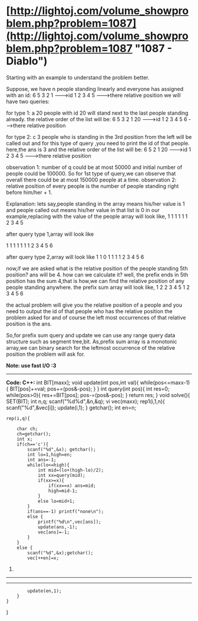 # [http://lightoj.com/volume_showproblem.php?problem=1087](http://lightoj.com/volume_showproblem.php?problem=1087 "1087 - Diablo") #


Starting with an example to understand the problem better.

Suppose, we have n people standing linearly and everyone has assigned with an id:
6 5 3 2 1 --->id
1 2 3 4 5 --->there relative position
we will have two queries:

for type 1:
a 20
people with id 20 will stand next to the last people standing already.
the relative order of the list will be:
6 5 3 2 1 20 --->id
1 2 3 4 5 6  --->there relative position

for type 2:
c 3
people who is standing in the 3rd position from the left will be called out and for this type of query ,you need to print the id of that people.
here,the ans is 3 and the relative order of the list will be:
6 5 2 1 20 --->id
1 2 3 4 5  --->there relative position

observation 1:
number of q could be at most 50000 and initial number of people could be 100000. So for 1st type of query,we can observe that overall there could be at most 150000 people 
at a time.
observation 2:
relative position of every people is the number of people standing right before him/her + 1.

Explanation: 
lets say,people standing in the array means his/her value is 1 and people called out means his/her value in that list is 0
in our example,replacing with the value of the people array will look like,
1 1 1 1 1 
1 2 3 4 5

after query type 1,array will look like

1 1 1 1 1 1
1 2 3 4 5 6

after query type 2,array will look like
1 1 0 1 1 1
1 2 3 4 5 6


now,if we are asked what is the relative position of the people standing 5th position?
ans will be 4. how can we calculate it?
well, the prefix ends in 5th position has the sum 4,that is how,we can find the relative position of any people standing anywhere.
the prefix sum array will look like,
1 2 2 3 4 5
1 2 3 4 5 6

the actual problem will give you the relative position of a people and you need to output the id of that people who has the relative position the problem
asked for and of course the left most occurrences of that relative position is the ans.

So,for prefix sum query and update we can use any range query data structure such as segment tree,bit.
As,prefix sum array is a monotonic array,we can binary search for the leftmost occurrence of the relative position the problem will ask for. 

**Note: use fast I/O :3**

----------


**Code: C++:**
int BIT[maxx];
void update(int pos,int val){
    while(pos<=maxx-1){
        BIT[pos]+=val;
        pos+=(pos&-pos);
    }
}
int query(int pos){
    int res=0;
    while(pos>0){
        res+=BIT[pos];
        pos-=(pos&-pos);
    }
    return res;
}
void solve(){
    SET(BIT);
    int n,q;
    scanf("%d%d",&n,&q);
    vi vec(maxx);
    rep1(i,1,n){
        scanf("%d",&vec[i]);
        update(i,1);
    }
    getchar();
	int en=n;

    rep(i,q){

        char ch;
        ch=getchar();
        int x;
        if(ch=='c'){
            scanf("%d",&x); getchar();
            int lo=1,high=en;
            int ans=-1;
            while(lo<=high){
                int mid=(lo+(high-lo)/2);
                int xx=query(mid);
                if(xx>=x){
                    if(xx==x) ans=mid;
                    high=mid-1;
                }
                else lo=mid+1;
            }
            if(ans==-1) printf("none\n");
            else {
                printf("%d\n",vec[ans]);
                update(ans,-1);
                vec[ans]=-1;
            }
        }
        else {
            scanf("%d",&x);getchar();
            vec[++en]=x;
1. 

----------

----------

            update(en,1);
        }
    }

}